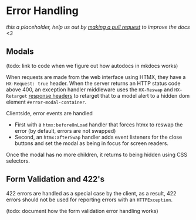 # Error Handling

<div class="big-emphasis" markdown="1">

*this a placeholder, help us out by [making a pull request](../develop/contributing.md)
to improve the docs <3*

</div>

## Modals

(todo: link to code when we figure out how autodocs in mkdocs works)

When requests are made from the web interface using HTMX, they have a
`HX-Request: true` header. 
When the server returns an HTTP status code above 400, 
an exception handler middleware uses the `HX-Reswap` and `HX-Retarget`
[response headers](https://htmx.org/reference/#response_headers)
to retarget that to a model alert to a hidden dom element `#error-modal-container`.

Clientside, error events are handled 
- First with a `htmx:beforeOnLoad` handler that forces htmx to reswap the error
  (by default, errors are not swapped)
- Second, an `htmx:afterSwap` handler adds event listeners for the close buttons
  and set the modal as being in focus for screen readers.

Once the modal has no more children, it returns to being hidden using CSS selectors.

## Form Validation and 422's

422 errors are handled as a special case by the client,
as a result, 422 errors should not be used for reporting errors
with an `HTTPException`. 

(todo: document how the form validation error handling works)

